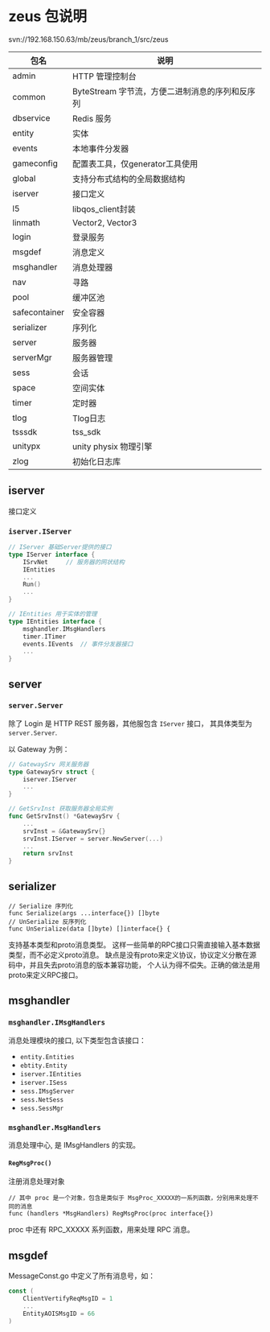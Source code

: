 # zeus 包说明

svn://192.168.150.63/mb/zeus/branch_1/src/zeus

包名			| 说明
----------------|----------------------------------
admin			| HTTP 管理控制台
common			| ByteStream 字节流，方便二进制消息的序列和反序列            
dbservice		| Redis 服务         
entity			| 实体            
events			| 本地事件分发器
gameconfig		| 配置表工具，仅generator工具使用        
global			| 支持分布式结构的全局数据结构            
iserver			| 接口定义           
l5				| libqos_client封装                
linmath			| Vector2, Vector3           
login			| 登录服务             
msgdef			| 消息定义            
msghandler		| 消息处理器        
nav				| 寻路               
pool			| 缓冲区池              
safecontainer	| 安全容器     
serializer		| 序列化        
server			| 服务器            
serverMgr		| 服务器管理         
sess			| 会话              
space			| 空间实体            
timer			| 定时器            
tlog			| Tlog日志             
tsssdk			| tss_sdk           
unitypx			| unity physix 物理引擎           
zlog			| 初始化日志库              

## iserver

接口定义

### `iserver.IServer`

```go
// IServer 基础Server提供的接口
type IServer interface {
	ISrvNet		// 服务器的网状结构
	IEntities
	...
	Run()
	...
}
```

```go
// IEntities 用于实体的管理
type IEntities interface {
	msghandler.IMsgHandlers
	timer.ITimer
	events.IEvents  // 事件分发器接口
	...
}
```

## server

### `server.Server`

除了 Login 是 HTTP REST 服务器，其他服包含 `IServer` 接口，
其具体类型为 `server.Server`.

以 Gateway 为例：

```go
// GatewaySrv 网关服务器
type GatewaySrv struct {
	iserver.IServer
	...
}
```

```go
// GetSrvInst 获取服务器全局实例
func GetSrvInst() *GatewaySrv {
	...
	srvInst = &GatewaySrv{}
	srvInst.IServer = server.NewServer(...)
	...
	return srvInst
}
```

## serializer
```
// Serialize 序列化
func Serialize(args ...interface{}) []byte
// UnSerialize 反序列化
func UnSerialize(data []byte) []interface{} {
```
支持基本类型和proto消息类型。
这样一些简单的RPC接口只需直接输入基本数据类型，而不必定义proto消息。
缺点是没有proto来定义协议，协议定义分散在源码中，并且失去proto消息的版本兼容功能，
个人认为得不偿失。正确的做法是用proto来定义RPC接口。

## msghandler

### `msghandler.IMsgHandlers`

消息处理模块的接口, 以下类型包含该接口：

* `entity.Entities`
* `ebtity.Entity`
* `iserver.IEntities`
* `iserver.ISess`
* `sess.IMsgServer`
* `sess.NetSess`
* `sess.SessMgr`

### `msghandler.MsgHandlers`

消息处理中心, 是 IMsgHandlers 的实现。

#### `RegMsgProc()`
注册消息处理对象

```
// 其中 proc 是一个对象，包含是类似于 MsgProc_XXXXX的一系列函数，分别用来处理不同的消息
func (handlers *MsgHandlers) RegMsgProc(proc interface{})
```

proc 中还有 RPC_XXXXX 系列函数，用来处理 RPC 消息。

## msgdef

MessageConst.go 中定义了所有消息号，如：
```go
const (
	ClientVertifyReqMsgID = 1
	...
	EntityAOISMsgID = 66
)
```
